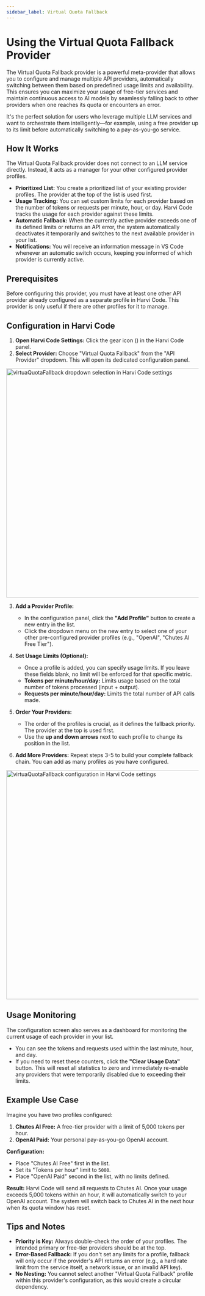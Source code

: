 ```yaml
---
sidebar_label: Virtual Quota Fallback
---
```


# Using the Virtual Quota Fallback Provider

The Virtual Quota Fallback provider is a powerful meta-provider that allows you to configure and manage multiple API providers, automatically switching between them based on predefined usage limits and availability. This ensures you can maximize your usage of free-tier services and maintain continuous access to AI models by seamlessly falling back to other providers when one reaches its quota or encounters an error.

It's the perfect solution for users who leverage multiple LLM services and want to orchestrate them intelligently—for example, using a free provider up to its limit before automatically switching to a pay-as-you-go service.

## How It Works

The Virtual Quota Fallback provider does not connect to an LLM service directly. Instead, it acts as a manager for your other configured provider profiles.

- **Prioritized List:** You create a prioritized list of your existing provider profiles. The provider at the top of the list is used first.
- **Usage Tracking:** You can set custom limits for each provider based on the number of tokens or requests per minute, hour, or day. Harvi Code tracks the usage for each provider against these limits.
- **Automatic Fallback:** When the currently active provider exceeds one of its defined limits or returns an API error, the system automatically deactivates it temporarily and switches to the next available provider in your list.
- **Notifications:** You will receive an information message in VS Code whenever an automatic switch occurs, keeping you informed of which provider is currently active.

## Prerequisites

Before configuring this provider, you must have at least one other API provider already configured as a separate profile in Harvi Code. This provider is only useful if there are other profiles for it to manage.

## Configuration in Harvi Code

1.  **Open Harvi Code Settings:** Click the gear icon (<Codicon name="gear" />) in the Harvi Code panel.
2.  **Select Provider:** Choose "Virtual Quota Fallback" from the "API Provider" dropdown. This will open its dedicated configuration panel.

<img src="/docs/img/providers/virtualQuotaSelectDropdown.png" alt="virtuaQuotaFallback dropdown selection in Harvi Code settings" width="600" />

3.  **Add a Provider Profile:**

    - In the configuration panel, click the **"Add Profile"** button to create a new entry in the list.
    - Click the dropdown menu on the new entry to select one of your other pre-configured provider profiles (e.g., "OpenAI", "Chutes AI Free Tier").

4.  **Set Usage Limits (Optional):**

    - Once a profile is added, you can specify usage limits. If you leave these fields blank, no limit will be enforced for that specific metric.
    - **Tokens per minute/hour/day:** Limits usage based on the total number of tokens processed (input + output).
    - **Requests per minute/hour/day:** Limits the total number of API calls made.

5.  **Order Your Providers:**

    - The order of the profiles is crucial, as it defines the fallback priority. The provider at the top is used first.
    - Use the **up and down arrows** next to each profile to change its position in the list.

6.  **Add More Providers:** Repeat steps 3-5 to build your complete fallback chain. You can add as many profiles as you have configured.

<img src="/docs/img/providers/virtualQuotaFullConfig.png" alt="virtuaQuotaFallback configuration in Harvi Code settings" width="600" />

## Usage Monitoring

The configuration screen also serves as a dashboard for monitoring the current usage of each provider in your list.

- You can see the tokens and requests used within the last minute, hour, and day.
- If you need to reset these counters, click the **"Clear Usage Data"** button. This will reset all statistics to zero and immediately re-enable any providers that were temporarily disabled due to exceeding their limits.

## Example Use Case

Imagine you have two profiles configured:

1.  **Chutes AI Free:** A free-tier provider with a limit of 5,000 tokens per hour.
2.  **OpenAI Paid:** Your personal pay-as-you-go OpenAI account.

**Configuration:**

- Place "Chutes AI Free" first in the list.
- Set its "Tokens per hour" limit to `5000`.
- Place "OpenAI Paid" second in the list, with no limits defined.

**Result:**
Harvi Code will send all requests to Chutes AI. Once your usage exceeds 5,000 tokens within an hour, it will automatically switch to your OpenAI account. The system will switch back to Chutes AI in the next hour when its quota window has reset.

## Tips and Notes

- **Priority is Key:** Always double-check the order of your profiles. The intended primary or free-tier providers should be at the top.
- **Error-Based Fallback:** If you don't set any limits for a profile, fallback will only occur if the provider's API returns an error (e.g., a hard rate limit from the service itself, a network issue, or an invalid API key).
- **No Nesting:** You cannot select another "Virtual Quota Fallback" profile within this provider's configuration, as this would create a circular dependency.
